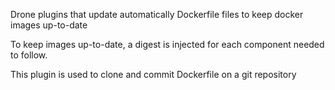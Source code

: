 Drone plugins that update automatically Dockerfile files to keep docker images up-to-date

To keep images up-to-date, a digest is injected for each component needed to follow.

This plugin is used to clone and commit Dockerfile on a git repository

